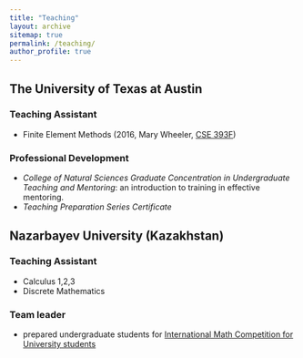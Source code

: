 ```yaml
---
title: "Teaching"
layout: archive
sitemap: true
permalink: /teaching/
author_profile: true
---
```


## The University of Texas at Austin

### Teaching Assistant

- Finite Element Methods (2016, Mary Wheeler, [CSE 393F](http://catalog.utexas.edu/graduate/fields-of-study/intercollegial-programs/computational-science-engineering-mathematics/graduate-courses/))

### Professional Development

- _College of Natural Sciences Graduate Concentration in Undergraduate Teaching and Mentoring_: an introduction to training in effective mentoring.
- _Teaching Preparation Series Certificate_

## Nazarbayev University (Kazakhstan)

### Teaching Assistant

- Calculus 1,2,3 
- Discrete Mathematics

### Team leader

- prepared undergraduate students for [International Math Competition for University students](http://www.imc-math.org.uk/)